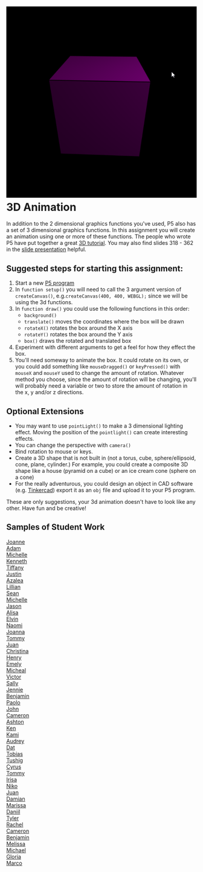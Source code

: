 ![](RotatingCube.gif)   
3D Animation
============
In addition to the 2 dimensional graphics functions you've used, P5 also has a set of 3 dimensional graphics functions. In this assignment you will create an animation using
one or more of these functions. The people who wrote P5 have put together a great [3D tutorial](https://github.com/processing/p5.js/wiki/Getting-started-with-WebGL-in-p5#introducing-webgl-in-p5js). You may also find slides 318 - 362 in the [slide presentation](https://docs.google.com/presentation/d/1fm_Di0qR4HpRWTf8tJtcW3u5by3OrilfXIPZ517K1js/edit?usp=sharing) helpful.

Suggested steps for starting this assignment:
-----------------------------------------------
1. Start a new [P5 program](https://editor.p5js.org/)
2. In `function setup()` you will need to call the 3 argument version of `createCanvas()`, e.g.`createCanvas(400, 400, WEBGL);` since we will be using the 3d functions.
3. In `function draw()` you could use the following functions in this order:
   * `background()`
   * `translate()` moves the coordinates where the box will be drawn
   * `rotateX()` rotates the box around the X axis
   * `rotateY()` rotates the box around the Y axis
   * `box()` draws the rotated and translated box
4. Experiment with different arguments to get a feel for how they effect the box.
5. You'll need someway to animate the box. It could rotate on its own, or you could add something like `mouseDragged()` or `keyPressed()` with `mouseX` and `mouseY` used to change the amount of rotation. Whatever method you choose, since the amount of rotation will be changing, you'll will probably need a variable or two to store the amount of rotation in the x, y and/or z directions.

Optional Extensions
---------------------
* You may want to use `pointLight()` to make a 3 dimensional lighting effect. Moving the position of the `pointlight()` can create interesting effects.
* You can change the perspective with `camera()`
* Bind rotation to mouse or keys.
* Create a 3D shape that is not built in (not a torus, cube, sphere/ellipsoid, cone, plane, cylinder.) For example, you could create a composite 3D shape like a house (pyramid on a cube) or an ice cream cone (sphere on a cone)
* For the really adventurous, you could design an object in CAD software (e.g. [Tinkercad](https://www.tinkercad.com/dashboard)) export it as an `obj` file and upload it to your P5 program.      

These are only suggestions, your 3d animation doesn't have to look like any other. Have fun and be creative!

Samples of Student Work
-----------------------
[Joanne](https://editor.p5js.org/joguan59/present/JYn05XRko)   
[Adam](https://editor.p5js.org/adamgooch/present/zf4zHWTWn)   
[Michelle](https://editor.p5js.org/michelle0/present/T08hkL7dX)   
[Kenneth](https://editor.p5js.org/kelee20/present/wEvG9kQUv)   
[Tiffany](https://editor.p5js.org/titse/present/YrvDU8XcL)   
[Justin](https://editor.p5js.org/jushiu/present/x_ORpprxe)   
[Azalea](https://editor.p5js.org/Azalea/present/N5AVGosgy)   
[Lillian](https://editor.p5js.org/litang/present/nhzKAz7jO)   
[Sean](https://editor.p5js.org/sewong3/present/gYxXFl-dS)   
[Michelle](https://editor.p5js.org/mitan4/present/KNaTTs8uj)   
[Jason](https://editor.p5js.org/jawong32/present/ol7COabbO)   
[Alisa](https://editor.p5js.org/aiyale/present/7WCOTf0Jw)   
[Elvin](https://editor.p5js.org/elli1/present/PXPQZ5stl)   
[Naomi](https://editor.p5js.org/nakung/present/C1FnJFibk)   
[Joanna](https://editor.p5js.org/jogaray-velazquez/present/OFTRyb2wu)   
[Tommy](https://editor.p5js.org/Touyen/present/yc6W67tVS)   
[Juan](https://editor.p5js.org/jucalvohuerta/present/2dSxIaahd)   
[Christina](https://editor.p5js.org/chchan10/present/13Dq_JlIs)   
[Henry](https://editor.p5js.org/hejuarez1/present/dJEuuoDtN)   
[Emely](https://editor.p5js.org/emsarcenobravo/present/A7xSIt1qe)   
[Micheal](https://editor.p5js.org/mibennett1/present/p1dUo7h0m)   
[Victor](https://editor.p5js.org/visibrian/present/WXoVP6FaD)   
[Sally](https://editor.p5js.org/sahong3/present/1xJ1EyfXJ)   
[Jennie](https://editor.p5js.org/jilin20/present/n7Ub6DVhN)   
[Benjamin](https://editor.p5js.org/benhan/present/V5thSi3Jr)   
[Paolo](https://editor.p5js.org/paolo415/present/p6jSK39vd)   
[John](https://editor.p5js.org/jocarlin/present/XHrIoGBuN)   
[Cameron](https://editor.p5js.org/canguyen1/present/G-c7lcfmo)   
[Ashton](https://editor.p5js.org/ashan-voltaic/present/Ec_xAz18n)   
[Ken](https://editor.p5js.org/Keshfer/present/cDVpNNh8N)   
[Kami](https://editor.p5js.org/kawang7/present/f5CRO1ztD)   
[Audrey](https://editor.p5js.org/AudreyLau8/present/1taN_fApD)    
[Dat](https://editor.p5js.org/tuduong1/present/Kjxo3fdzs)   
[Tobias](https://editor.p5js.org/tozuercher/present/YE4JxYP2Z)   
[Tushig](https://editor.p5js.org/Tushig.itgel/present/_jlky215Y)   
[Cyrus](https://editor.p5js.org/cygriffin/present/Ov5l_bhvT)   
[Tommy](https://editor.p5js.org/toyu3/present/rRtYJ4wzk)   
[Irisa](https://editor.p5js.org/irchu1/present/KvhcGJa5F)   
[Niko](https://editor.p5js.org/NikoTsu/present/pM-WkaXBs)   
[Juan](https://editor.p5js.org/jucalvohuerta/present/2dSxIaahd)   
[Damian](https://editor.p5js.org/dabogdon/present/PeoaM4z_l)   
[Marissa](https://editor.p5js.org/maholmes/present/OYBUOMrK_)   
[Daniil](https://editor.p5js.org/dakardava/present/nsAdyCn2L)   
[Tyler](https://editor.p5js.org/tylee2/present/_DOUaOBSf)   
[Rachel](https://editor.p5js.org/raroyer/present/yNRUchcJ9)   
[Cameron](https://editor.p5js.org/canguyen1/present/G-c7lcfmo)   
[Benjamin](https://editor.p5js.org/bewong4/present/laLmDsssq)   
[Melissa](https://editor.p5js.org/metam3/present/82NU3jYvl)   
[Michael](https://editor.p5js.org/mimui/present/CpWHk6_AR)   
[Gloria](https://editor.p5js.org/glchun/present/pVLbi5xrC)   
[Marco](https://editor.p5js.org/malee21/present/kL0hTR9Mh)   

